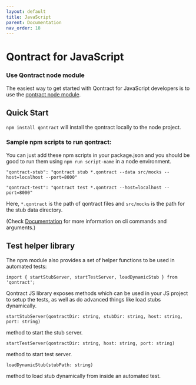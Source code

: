 ```yaml
---
layout: default
title: JavaScript
parent: Documentation
nav_order: 18
---
```

Qontract for JavaScript
==============

### Use Qontract node module

The easiest way to get started with Qontract for JavaScript developers is to use the [qontract node module](https://www.npmjs.com/package/qontract).

## Quick Start
```npm install qontract```  will install the qontract locally to the node project.

### Sample npm scripts to run qontract:

You can just add these npm scripts in your package.json and you should be good to run them using `npm run script-name` in a node environment.

`"qontract-stub": "qontract stub *.qontract --data src/mocks --host=localhost --port=8000"`

`"qontract-test": "qontract test *.qontract --host=localhost --port=8000"`

Here, `*.qontract` is the path of qontract files and `src/mocks` is the path for the stub data directory.

(Check [Documentation](https://qontract.run/documentation.html) for more information on cli commands and arguments.)

## Test helper library

The npm module also provides a set of helper functions to be used in automated tests:

`import { startStubServer, startTestServer, loadDynamicStub } from 'qontract';`

Qontract JS library exposes methods which can be used in your JS project to setup the tests, as well as do advanced things like load stubs dynamically.


`startStubServer(qontractDir: string, stubDir: string, host: string, port: string)`

method to start the stub server.

`startTestServer(qontractDir: string, host: string, port: string)`

method to start test server.

`loadDynamicStub(stubPath: string)`

method to load stub dynamically from inside an automated test.

